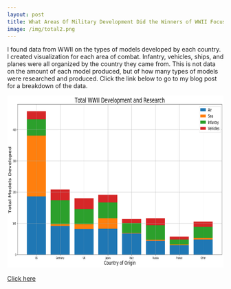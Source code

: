 ```yaml
---
layout: post
title: What Areas Of Military Development Did the Winners of WWII Focus on Most?
image: /img/total2.png
---
```


I found data from WWII on the types of models developed by each country. I created visualization for each area of combat. Infantry, vehicles, ships, and planes were all organized by the country they came from. This is not data on the amount of each model produced, but of how many types of models were researched and produced. Click the link below to go to my blog post for a breakdown of the data.

<img src="/img/total2.png" alt="Smiley face" height="400" width="700">

<a href="https://medium.com/@alvinwalker314/what-areas-of-military-development-did-the-winners-of-wwii-focus-on-most-2545895e07ef">Click here</a>
